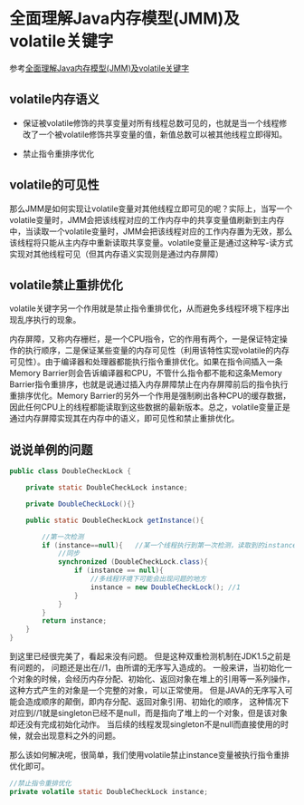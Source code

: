 # 全面理解Java内存模型(JMM)及volatile关键字

参考[全面理解Java内存模型(JMM)及volatile关键字](http://blog.csdn.net/javazejian/article/details/72772461)


## volatile内存语义
* 保证被volatile修饰的共享变量对所有线程总数可见的，也就是当一个线程修改了一个被volatile修饰共享变量的值，新值总数可以被其他线程立即得知。

* 禁止指令重排序优化

## volatile的可见性
那么JMM是如何实现让volatile变量对其他线程立即可见的呢？实际上，当写一个volatile变量时，JMM会把该线程对应的工作内存中的共享变量值刷新到主内存中，当读取一个volatile变量时，JMM会把该线程对应的工作内存置为无效，那么该线程将只能从主内存中重新读取共享变量。volatile变量正是通过这种写-读方式实现对其他线程可见（但其内存语义实现则是通过内存屏障）

## volatile禁止重排优化
volatile关键字另一个作用就是禁止指令重排优化，从而避免多线程环境下程序出现乱序执行的现象。

内存屏障，又称内存栅栏，是一个CPU指令，它的作用有两个，一是保证特定操作的执行顺序，二是保证某些变量的内存可见性（利用该特性实现volatile的内存可见性）。由于编译器和处理器都能执行指令重排优化。如果在指令间插入一条Memory Barrier则会告诉编译器和CPU，不管什么指令都不能和这条Memory Barrier指令重排序，也就是说通过插入内存屏障禁止在内存屏障前后的指令执行重排序优化。Memory Barrier的另外一个作用是强制刷出各种CPU的缓存数据，因此任何CPU上的线程都能读取到这些数据的最新版本。总之，volatile变量正是通过内存屏障实现其在内存中的语义，即可见性和禁止重排优化。

## 说说单例的问题
```java
public class DoubleCheckLock {

    private static DoubleCheckLock instance;

    private DoubleCheckLock(){}

    public static DoubleCheckLock getInstance(){

        //第一次检测
        if (instance==null){   //某一个线程执行到第一次检测，读取到的instance不为null时，instance的引用对象可能没有完成初始化。
            //同步
            synchronized (DoubleCheckLock.class){
                if (instance == null){
                    //多线程环境下可能会出现问题的地方
                    instance = new DoubleCheckLock(); //1
                }
            }
        }
        return instance;
    }
}
```
 到这里已经很完美了，看起来没有问题。
 但是这种双重检测机制在JDK1.5之前是有问题的，
 问题还是出在//1，由所谓的无序写入造成的。
 一般来讲，当初始化一个对象的时候，会经历内存分配、初始化、返回对象在堆上的引用等一系列操作，
 这种方式产生的对象是一个完整的对象，可以正常使用。
 但是JAVA的无序写入可能会造成顺序的颠倒，即内存分配、返回对象引用、初始化的顺序，
 这种情况下对应到//1就是singleton已经不是null，而是指向了堆上的一个对象，但是该对象却还没有完成初始化动作。
 当后续的线程发现singleton不是null而直接使用的时候，就会出现意料之外的问题。


那么该如何解决呢，很简单，我们使用volatile禁止instance变量被执行指令重排优化即可。
```java
//禁止指令重排优化
private volatile static DoubleCheckLock instance;
```
